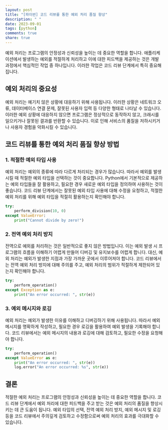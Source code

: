 ```yaml
---
layout: post
title: "[파이썬] 코드 리뷰를 통한 예외 처리 품질 향상"
description: " "
date: 2023-09-01
tags: [python]
comments: true
share: true
---
```


예외 처리는 프로그램의 안정성과 신뢰성을 높이는 데 중요한 역할을 합니다. 애플리케이션에서 발생하는 예외를 적절하게 처리하고 이에 대한 피드백을 제공하는 것은 개발 과정에서 핵심적인 작업 중 하나입니다. 이러한 작업은 코드 리뷰 단계에서 특히 중요해집니다. 

## 예외 처리의 중요성

예외 처리는 예기치 않은 상황에 대응하기 위해 사용됩니다. 이러한 상황은 네트워크 오류, 데이터베이스 연결 문제, 잘못된 사용자 입력 등 다양한 형태로 나타날 수 있습니다. 이러한 예외 상황에 대응하지 않으면 프로그램은 정상적으로 동작하지 않고, 크래시를 일으키거나 잘못된 결과를 반환할 수 있습니다. 이로 인해 서비스의 품질을 저하시키거나 사용자 경험을 악화시킬 수 있습니다.

## 코드 리뷰를 통한 예외 처리 품질 향상 방법

### 1. 적절한 예외 타입 사용

예외 처리는 예외의 종류에 따라 다르게 처리되는 경우가 많습니다. 따라서 예외를 발생시킬 때 적절한 예외 타입을 선택하는 것이 중요합니다. Python에서 기본적으로 제공하는 예외 타입들을 잘 활용하고, 필요한 경우 새로운 예외 타입을 정의하여 사용하는 것이 좋습니다. 코드 리뷰 단계에서는 잘못된 예외 타입 사용에 대해 수정을 요청하고, 적절한 예외 처리를 위해 예외 타입을 적절히 활용하는지 확인해야 합니다.

```python
try:
    perform_division(10, 0)
except ValueError:
    print("Cannot divide by zero!")
```

### 2. 전역 예외 처리 방지

전역으로 예외를 처리하는 것은 일반적으로 좋지 않은 방법입니다. 이는 예외 발생 시 프로그램의 흐름을 이해하기 어렵게 만들어 디버깅 및 유지보수를 어렵게 합니다. 대신, 예외 처리는 예외가 발생한 지점과 가장 가까운 곳에서 이루어져야 합니다. 코드 리뷰에서는 전역 예외 처리 방지에 대해 주의를 주고, 예외 처리의 범위가 적절하게 제한되어 있는지 확인해야 합니다.

```python
try:
    perform_operation()
except Exception as e:
    print("An error occurred: ", str(e))
```

### 3. 예외 메시지와 로깅

예외 처리는 예외가 발생한 이유를 이해하고 디버깅하기 위해 사용됩니다. 따라서 예외 메시지를 명확하게 작성하고, 필요한 경우 로깅을 활용하여 예외 발생을 기록해야 합니다. 코드 리뷰에서는 예외 메시지의 내용과 로깅에 대해 검토하고, 필요한 수정을 요청해야 합니다.

```python
try:
    perform_operation()
except ValueError as e:
    print("An error occurred: ", str(e))
    log.error("An error occurred: %s", str(e))
```

## 결론

적절한 예외 처리는 프로그램의 안정성과 신뢰성을 높이는 데 중요한 역할을 합니다. 코드 리뷰 단계에서 예외 처리에 대한 피드백을 주고 받는 것은 예외 처리의 품질을 향상시키는 데 큰 도움이 됩니다. 예외 타입의 선택, 전역 예외 처리 방지, 예외 메시지 및 로깅 등을 코드 리뷰에서 주의깊게 검토하고 수정함으로써 예외 처리의 효과를 극대화할 수 있습니다.